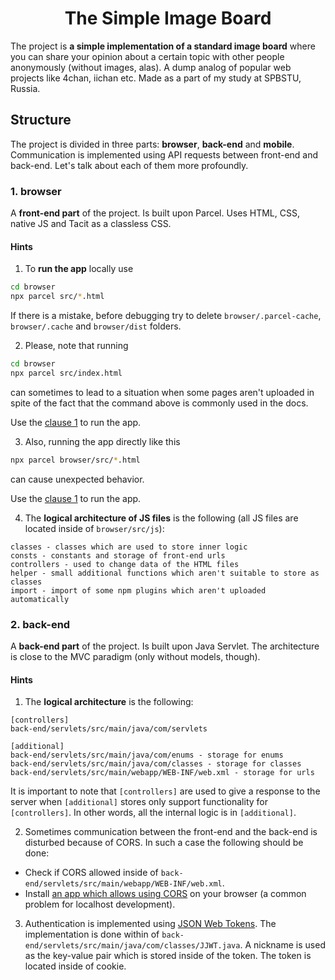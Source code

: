 # <div align="center">The Simple Image Board</div>

The project is <strong>a simple implementation of a standard image board</strong> where you can share your opinion about a certain topic with other people anonymously (without images, alas). A dump analog of popular web projects like <a link="4chan.org">4chan</a>, <a link="https://iichan.hk/">iichan</a> etc. Made as a part of my study at SPBSTU, Russia.

## Structure

The project is divided in three parts: <strong>browser</strong>, <strong>back-end</strong> and <strong>mobile</strong>. Communication is implemented using API requests between front-end and back-end. Let's talk about each of them more profoundly. 

### 1. browser

A <strong>front-end part</strong> of the project. Is built upon <a link="https://github.com/parcel-bundler/parcel">Parcel</a>. Uses HTML, CSS, native JS and <a link="https://github.com/yegor256/tacit">Tacit</a> as a classless CSS.

#### Hints

<a name="browser-hints-clause-1"></a>
1. To <strong>run the app</strong> locally use
```bash
cd browser
npx parcel src/*.html
```

If there is a mistake, before debugging try to delete `browser/.parcel-cache`, `browser/.cache` and `browser/dist` folders. 

2. Please, note that running

```bash
cd browser
npx parcel src/index.html
```

can sometimes to lead to a situation when some pages aren't uploaded in spite of the fact that the command above is commonly used in the docs.

Use the [clause 1](#browser-hints-clause-1) to run the app.

3. Also, running the app directly like this

```bash
npx parcel browser/src/*.html
```

can cause unexpected behavior.

Use the [clause 1](#browser-hints-clause-1) to run the app.

4. The <strong>logical architecture of JS files</strong> is the following (all JS files are located inside of `browser/src/js`):

```
classes - classes which are used to store inner logic
consts - constants and storage of front-end urls
controllers - used to change data of the HTML files
helper - small additional functions which aren't suitable to store as classes
import - import of some npm plugins which aren't uploaded automatically
```

### 2. back-end

A <strong>back-end part</strong> of the project. Is built upon <a link="https://docs.oracle.com/javaee/5/tutorial/doc/bnafe.html">Java Servlet</a>. The architecture is close to <a link="https://en.wikipedia.org/wiki/Model%E2%80%93view%E2%80%93controller">the MVC paradigm</a> (only without models, though).

#### Hints

1. The <strong>logical architecture</strong> is the following:

```
[controllers]
back-end/servlets/src/main/java/com/servlets

[additional]
back-end/servlets/src/main/java/com/enums - storage for enums
back-end/servlets/src/main/java/com/classes - storage for classes
back-end/servlets/src/main/webapp/WEB-INF/web.xml - storage for urls
```

It is important to note that `[controllers]` are used to give a response to the server when `[additional]` stores only support functionality for `[controllers]`. In other words, all the internal logic is in `[additional]`.

2. Sometimes communication between the front-end and the back-end is disturbed because of CORS. In such a case the following should be done:

* Check if CORS allowed inside of `back-end/servlets/src/main/webapp/WEB-INF/web.xml`.
* Install <a href="https://chrome.google.com/webstore/detail/allow-cors-access-control/lhobafahddgcelffkeicbaginigeejlf">an app which allows using CORS</a> on your browser (a common problem for localhost development).

3. Authentication is implemented using <a href="https://jwt.io/">JSON Web Tokens</a>. The implementation is done within of `back-end/servlets/src/main/java/com/classes/JJWT.java`. A nickname is used as the key-value pair which is stored inside of the token. The token is located inside of cookie.
